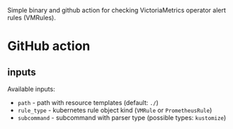 Simple binary and github action for checking VictoriaMetrics operator alert rules (VMRules).

# GitHub action
## inputs
Available inputs:
* `path` - path with resource templates (default: `./`)
* `rule_type` - kubernetes rule object kind (`VMRule` or `PrometheusRule`)
* `subcommand` - subcommand with parser type (possible types: `kustomize`)

